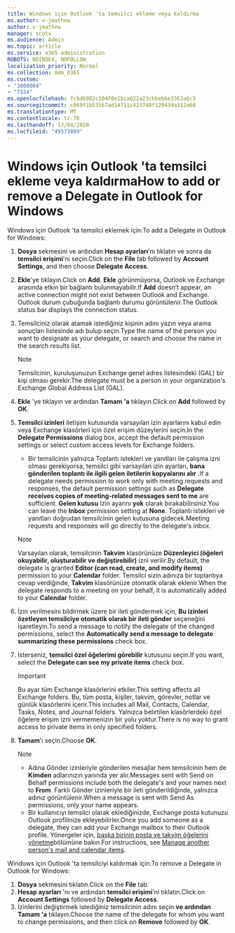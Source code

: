 ```yaml
---
title: Windows için Outlook 'ta temsilci ekleme veya kaldırma
ms.author: v-jmathew
author: v-jmathew
manager: scotv
ms.audience: Admin
ms.topic: article
ms.service: o365-administration
ROBOTS: NOINDEX, NOFOLLOW
localization_priority: Normal
ms.collection: Adm_O365
ms.custom:
- "3800004"
- "7334"
ms.openlocfilehash: fcbd6082c104f0e1bca022a23cbbeb6e3363a6c5
ms.sourcegitcommit: c069f1b53567ad14711c423740f120439a312a60
ms.translationtype: MT
ms.contentlocale: tr-TR
ms.lasthandoff: 12/04/2020
ms.locfileid: "49573809"
---
```

# <a name="how-to-add-or-remove-a-delegate-in-outlook-for-windows"></a><span data-ttu-id="0baf9-102">Windows için Outlook 'ta temsilci ekleme veya kaldırma</span><span class="sxs-lookup"><span data-stu-id="0baf9-102">How to add or remove a Delegate in Outlook for Windows</span></span>

<span data-ttu-id="0baf9-103">Windows için Outlook 'ta temsilci eklemek için:</span><span class="sxs-lookup"><span data-stu-id="0baf9-103">To add a Delegate in Outlook for Windows:</span></span> 

1. <span data-ttu-id="0baf9-104">**Dosya** sekmesini ve ardından **Hesap ayarları**'nı tıklatın ve sonra da **temsilci erişimi**'ni seçin.</span><span class="sxs-lookup"><span data-stu-id="0baf9-104">Click on the **File** tab followed by **Account Settings**, and then choose **Delegate Access**.</span></span>
2. <span data-ttu-id="0baf9-105">**Ekle**'ye tıklayın.</span><span class="sxs-lookup"><span data-stu-id="0baf9-105">Click on **Add**.</span></span> <span data-ttu-id="0baf9-106">**Ekle** görünmüyorsa, Outlook ve Exchange arasında etkin bir bağlantı bulunmayabilir.</span><span class="sxs-lookup"><span data-stu-id="0baf9-106">If **Add** doesn’t appear, an active connection might not exist between Outlook and Exchange.</span></span> <span data-ttu-id="0baf9-107">Outlook durum çubuğunda bağlantı durumu görüntülenir.</span><span class="sxs-lookup"><span data-stu-id="0baf9-107">The Outlook status bar displays the connection status.</span></span>
3. <span data-ttu-id="0baf9-108">Temsilciniz olarak atamak istediğiniz kişinin adını yazın veya arama sonuçları listesinde adı bulup seçin.</span><span class="sxs-lookup"><span data-stu-id="0baf9-108">Type the name of the person you want to designate as your delegate, or search and choose the name in the search results list.</span></span>

    > [!NOTE]
    > <span data-ttu-id="0baf9-109">Temsilcinin, kuruluşunuzun Exchange genel adres listesindeki (GAL) bir kişi olması gerekir.</span><span class="sxs-lookup"><span data-stu-id="0baf9-109">The delegate must be a person in your organization's Exchange Global Address List (GAL).</span></span>
4. <span data-ttu-id="0baf9-110">**Ekle** 'ye tıklayın ve ardından **Tamam 'a** tıklayın.</span><span class="sxs-lookup"><span data-stu-id="0baf9-110">Click on **Add** followed by **OK**.</span></span>
5. <span data-ttu-id="0baf9-111">**Temsilci izinleri** iletişim kutusunda varsayılan izin ayarlarını kabul edin veya Exchange klasörleri için özel erişim düzeylerini seçin.</span><span class="sxs-lookup"><span data-stu-id="0baf9-111">In the **Delegate Permissions** dialog box, accept the default permission settings or select custom access levels for Exchange folders.</span></span>

    - <span data-ttu-id="0baf9-112">Bir temsilcinin yalnızca Toplantı istekleri ve yanıtları ile çalışma izni olması gerekiyorsa, temsilci gibi varsayılan izin ayarları, **bana gönderilen toplantı ile ilgili gelen iletilerin kopyalarını alır** .</span><span class="sxs-lookup"><span data-stu-id="0baf9-112">If a delegate needs permission to work only with meeting requests and responses, the default permission settings such as **Delegate receives copies of meeting-related messages sent to me** are sufficient.</span></span> <span data-ttu-id="0baf9-113">**Gelen kutusu** Izin ayarını **yok** olarak bırakabilirsiniz.</span><span class="sxs-lookup"><span data-stu-id="0baf9-113">You can leave the **Inbox** permission setting at **None**.</span></span> <span data-ttu-id="0baf9-114">Toplantı istekleri ve yanıtları doğrudan temsilcinin gelen kutusuna gidecek.</span><span class="sxs-lookup"><span data-stu-id="0baf9-114">Meeting requests and responses will go directly to the delegate's inbox.</span></span>

    > [!NOTE]
    > <span data-ttu-id="0baf9-115">Varsayılan olarak, temsilcinin **Takvim** klasörünüze **Düzenleyici (öğeleri okuyabilir, oluşturabilir ve değiştirebilir)** izni verilir.</span><span class="sxs-lookup"><span data-stu-id="0baf9-115">By default, the delegate is granted **Editor (can read, create, and modify items)** permission to your **Calendar** folder.</span></span> <span data-ttu-id="0baf9-116">Temsilci sizin adınıza bir toplantıya cevap verdiğinde, **Takvim** klasörünüze otomatik olarak eklenir.</span><span class="sxs-lookup"><span data-stu-id="0baf9-116">When the delegate responds to a meeting on your behalf, it is automatically added to your **Calendar** folder.</span></span>

5. <span data-ttu-id="0baf9-117">İzin verilmesini bildirmek üzere bir ileti göndermek için, **Bu izinleri özetleyen temsilciye otomatik olarak bir ileti gönder** seçeneğini işaretleyin.</span><span class="sxs-lookup"><span data-stu-id="0baf9-117">To send a message to notify the delegate of the changed permissions, select the **Automatically send a message to delegate summarizing these permissions** check box.</span></span>
6. <span data-ttu-id="0baf9-118">İsterseniz, **temsilci özel öğelerimi görebilir** kutusunu seçin.</span><span class="sxs-lookup"><span data-stu-id="0baf9-118">If you want, select the **Delegate can see my private items** check box.</span></span>

    > [!IMPORTANT]
    > <span data-ttu-id="0baf9-119">Bu ayar tüm Exchange klasörlerini etkiler.</span><span class="sxs-lookup"><span data-stu-id="0baf9-119">This setting affects all Exchange folders.</span></span> <span data-ttu-id="0baf9-120">Bu, tüm posta, kişiler, takvim, görevler, notlar ve günlük klasörlerini içerir.</span><span class="sxs-lookup"><span data-stu-id="0baf9-120">This includes all Mail, Contacts, Calendar, Tasks, Notes, and Journal folders.</span></span> <span data-ttu-id="0baf9-121">Yalnızca belirtilen klasörlerdeki özel öğelere erişim izni vermemenizin bir yolu yoktur.</span><span class="sxs-lookup"><span data-stu-id="0baf9-121">There is no way to grant access to private items in only specified folders.</span></span>

7. <span data-ttu-id="0baf9-122">**Tamam**'ı seçin.</span><span class="sxs-lookup"><span data-stu-id="0baf9-122">Choose **OK**.</span></span>

    > [!NOTE]
    >
    > - <span data-ttu-id="0baf9-123">Adına Gönder izinleriyle gönderilen mesajlar hem temsilcinin hem de **Kimden** adlarınızın yanında yer alır.</span><span class="sxs-lookup"><span data-stu-id="0baf9-123">Messages sent with Send on Behalf permissions include both the delegate's and your names next to **From**.</span></span> <span data-ttu-id="0baf9-124">Farklı Gönder izinleriyle bir ileti gönderildiğinde, yalnızca adınız görüntülenir.</span><span class="sxs-lookup"><span data-stu-id="0baf9-124">When a message is sent with Send As permissions, only your name appears.</span></span>
    > - <span data-ttu-id="0baf9-125">Bir kullanıcıyı temsilci olarak eklediğinizde, Exchange posta kutunuzu Outlook profilinize ekleyebilirler.</span><span class="sxs-lookup"><span data-stu-id="0baf9-125">Once you add someone as a delegate, they can add your Exchange mailbox to their Outlook profile.</span></span> <span data-ttu-id="0baf9-126">Yönergeler için, [başka birinin posta ve takvim öğelerini yönetme](https://support.microsoft.com/office/manage-another-person-s-mail-and-calendar-items-afb79d6b-2967-43b9-a944-a6b953190af5)bölümüne bakın.</span><span class="sxs-lookup"><span data-stu-id="0baf9-126">For instructions, see [Manage another person's mail and calendar items](https://support.microsoft.com/office/manage-another-person-s-mail-and-calendar-items-afb79d6b-2967-43b9-a944-a6b953190af5).</span></span>

<span data-ttu-id="0baf9-127">Windows için Outlook 'ta temsilciyi kaldırmak için:</span><span class="sxs-lookup"><span data-stu-id="0baf9-127">To remove a Delegate in Outlook for Windows:</span></span>

1. <span data-ttu-id="0baf9-128">**Dosya** sekmesini tıklatın.</span><span class="sxs-lookup"><span data-stu-id="0baf9-128">Click on the **File** tab.</span></span>
2. <span data-ttu-id="0baf9-129">**Hesap ayarları** 'nı ve ardından **temsilci erişimi**'ni tıklatın.</span><span class="sxs-lookup"><span data-stu-id="0baf9-129">Click on **Account Settings** followed by **Delegate Access**.</span></span>
3. <span data-ttu-id="0baf9-130">İzinlerini değiştirmek istediğiniz temsilcinin adını seçin **ve ardından** **Tamam 'a** tıklayın.</span><span class="sxs-lookup"><span data-stu-id="0baf9-130">Choose the name of the delegate for whom you want to change permissions, and then click on **Remove** followed by **OK**.</span></span>
